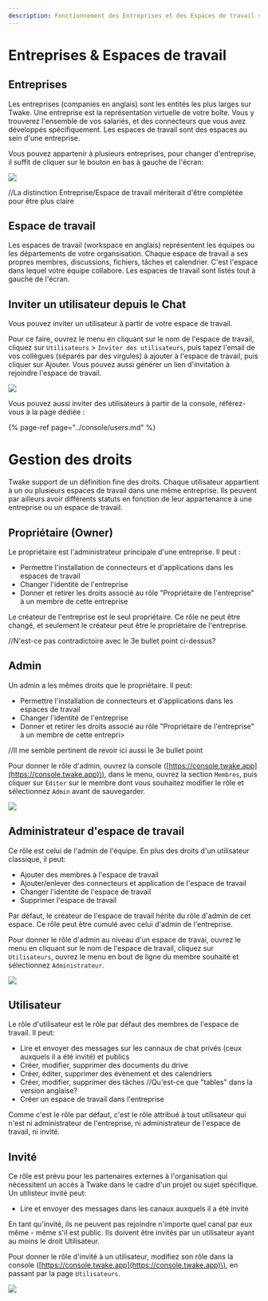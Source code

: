 ```yaml
---
description: Fonctionnement des Entreprises et des Espaces de travail sur Twake
---
```


#  Entreprises & Espaces de travail

## Entreprises

Les entreprises (companies en anglais) sont les entités les plus larges sur Twake. Une entreprise est la représentation virtuelle de votre boîte. Vous y trouverez l'ensemble de vos salariés, et des connecteurs que vous avez développés spécifiquement. Les espaces de travail sont des espaces au sein d'une entreprise.

Vous pouvez appartenir à plusieurs entreprises, pour changer d'entreprise, il suffit de cliquer sur le bouton en bas à gauche de l'écran:

![](../assets/changecomp.gif)

//La distinction Entreprise/Espace de travail mériterait d'être complétée pour être plus claire

## Espace de travail

Les espaces de travail (workspace en anglais) représentent les équipes ou les départements de votre organsisation. Chaque espace de travail a ses propres membres, discussions, fichiers, tâches et calendrier. C'est l'espace dans lequel votre équipe collabore.
Les espaces de travail sont listés tout à gauche de l'écran.


## Inviter un utilisateur depuis le Chat

Vous pouvez inviter un utilisateur à partir de votre espace de travail.

Pour ce faire, ouvrez le menu en cliquant sur le nom de l'espace de travail, cliquez sur `Utilisateurs` &gt; `Inviter des utilisateurs`, puis tapez l'email de vos collègues \(séparés par des virgules\) à ajouter à l'espace de travail, puis cliquer sur Ajouter. Vous pouvez aussi générer un lien d'invitation à rejoindre l'espace de travail.

![](../assets/invitefromtwake.gif)



Vous pouvez aussi inviter des utilisateurs à partir de la console, référez-vous à la page dédiée :

{% page-ref page="../console/users.md" %}





# Gestion des droits

Twake support de un définition fine des droits. Chaque utilisateur appartient à un ou plusieurs espaces de travail dans une même entreprise. Ils peuvent par ailleurs avoir différents statuts en fonction de leur appartenance à une entreprise ou un espace de travail.

## Propriétaire (Owner)

Le propriétaire est l'administrateur principale d'une entreprise. Il peut : 

* Permettre l'installation de connecteurs et d'applications dans les espaces de travail
* Changer l'identité de l'entreprise
* Donner et retirer les droits associé au rôle "Propriétaire de l'entreprise" à un membre de cette entreprise

Le créateur de l'entreprise est le seul propriétaire. Ce rôle ne peut être changé, et seulement le créateur peut être le propriétaire de l'entreprise.

//N'est-ce pas contradictoire avec le 3e bullet point ci-dessus?


## Admin

Un admin a les mêmes droits que le propriétaire. Il peut:

* Permettre l'installation de connecteurs et d'applications dans les espaces de travail
* Changer l'identité de l'entreprise
* Donner et retirer les droits associé au rôle "Propriétaire de l'entreprise" à un membre de cette entrepri>

//Il me semble pertinent de revoir ici aussi le 3e bullet point

Pour donner le rôle d'admin, ouvrez la console \([https://console.twake.app](https://console.twake.app)\), dans le menu, ouvrez la section `Membres`, puis cliquer sur `Éditer` sur le membre dont vous souhaitez modifier le rôle et sélectionnez `Admin` avant de sauvegarder.

![](../assets/setadmin.gif)



## Administrateur d'espace de travail

Ce rôle est celui de l'admin de l'équipe. En plus des droits d'un utilisateur classique, il peut:

* Ajouter des membres à l'espace de travail
* Ajouter/enlever des connecteurs et application de l'espace de travail
* Changer l'identité de l'espace de travail
* Supprimer l'espace de travail

Par défaut, le créateur de l'espace de travail hérite du rôle d'admin de cet espace. Ce rôle peut être cumulé avec celui d'admin de l'entreprise.

Pour donner le rôle d'admin au niveau d'un espace de travai, ouvrez le menu en cliquant sur le nom de l'espace de travail, cliquez sur `Utilisateurs`, ouvrez le menu en bout de ligne du membre souhaité et sélectionnez `Administrateur`.

![](../assets/setwsadmin.gif)



## Utilisateur

Le rôle d'utilisateur est le rôle par défaut des membres de l'espace de travail. Il peut:

* Lire et envoyer des messages sur les cannaux de chat privés \(ceux auxquels il a été invité\) et publics
* Créer, modifier, supprimer des documents du drive
* Créer, éditer, supprimer des évènement et des calendriers
* Créer, modifier, supprimer des tâches 
//Qu'est-ce que "tables" dans la version anglaise?
* Créer un espace de travail dans l'entreprise

Comme c'est le rôle par défaut, c'est le rôle attribué à tout utilisateur qui n'est ni administrateur de l'entreprise, ni administrateur de l'espace de travail, ni invité.

## Invité

Ce rôle est prévu pour les partenaires externes à l'organisation qui nécessitent un accès à Twake dans le cadre d'un projet ou sujet spécifique. Un utilisteur invité peut:

* Lire et envoyer des messages dans les canaux auxquels il a été invité

En tant qu'invité, ils ne peuvent pas rejoindre n'importe quel canal par eux même - même s'il est public. Ils doivent être invités par un utilisateur ayant au moins le droit Utilisateur.

Pour donner le rôle d'invité à un utilisateur, modifiez son rôle dans la console \([https://console.twake.app](https://console.twake.app)\), en passant par la page `Utilisateurs`.

![](../assets/setguest.gif)



